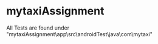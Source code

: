 # mytaxiAssignment

All Tests are found under "mytaxiAssignment\app\src\androidTest\java\com\mytaxi"
